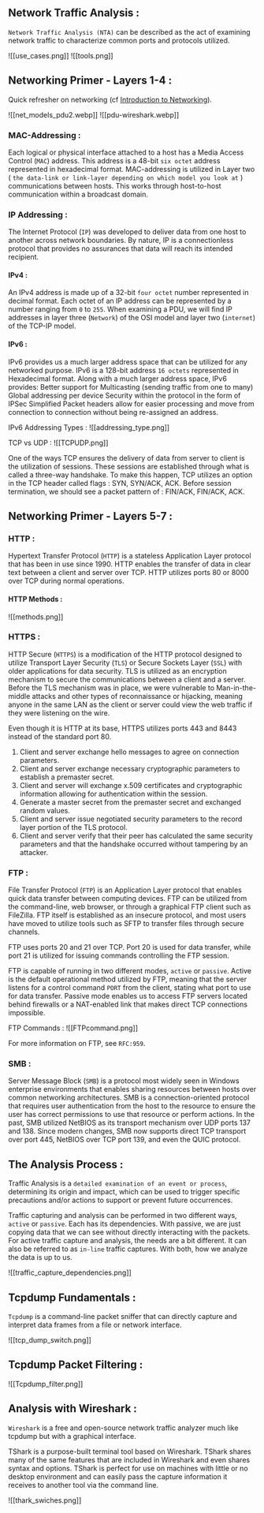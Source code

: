 ## Network Traffic Analysis :

`Network Traffic Analysis (NTA)` can be described as the act of examining network traffic to characterize common ports and protocols utilized.

![[use_cases.png]]
![[tools.png]]

## Networking Primer - Layers 1-4 :

Quick refresher on networking (cf [Introduction to Networking](https://academy.hackthebox.com/course/preview/introduction-to-networking)).

![[net_models_pdu2.webp]]
![[pdu-wireshark.webp]]

### MAC-Addressing :

Each logical or physical interface attached to a host has a Media Access Control (`MAC`) address. This address is a 48-bit `six octet` address represented in hexadecimal format. 
MAC-addressing is utilized in Layer two ( `the data-link or link-layer depending on which model you look at` ) communications between hosts. This works through host-to-host communication within a broadcast domain.

### IP Addressing :

The Internet Protocol (`IP`) was developed to deliver data from one host to another across network boundaries. By nature, IP is a connectionless protocol that provides no assurances that data will reach its intended recipient.

#### IPv4 :

An IPv4 address is made up of a 32-bit `four octet` number represented in decimal format. Each octet of an IP address can be represented by a number ranging from `0` to `255`. When examining a PDU, we will find IP addresses in layer three (`Network`) of the OSI model and layer two (`internet`) of the TCP-IP model. 

#### IPv6 : 

IPv6 provides us a much larger address space that can be utilized for any networked purpose. IPv6 is a 128-bit address `16 octets` represented in Hexadecimal format. 
Along with a much larger address space, IPv6 provides: Better support for Multicasting (sending traffic from one to many) Global addressing per device Security within the protocol in the form of IPSec Simplified Packet headers allow for easier processing and move from connection to connection without being re-assigned an address.

IPv6 Addressing Types :
![[addressing_type.png]]

TCP vs UDP :
![[TCPUDP.png]]

One of the ways TCP ensures the delivery of data from server to client is the utilization of sessions. These sessions are established through what is called a three-way handshake. To make this happen, TCP utilizes an option in the TCP header called flags : SYN, SYN/ACK, ACK. 
Before session termination, we should see a packet pattern of : FIN/ACK, FIN/ACK, ACK.

## Networking Primer - Layers 5-7 :

### HTTP : 

Hypertext Transfer Protocol (`HTTP`) is a stateless Application Layer protocol that has been in use since 1990. HTTP enables the transfer of data in clear text between a client and server over TCP. HTTP utilizes ports 80 or 8000 over TCP during normal operations.

#### HTTP Methods : 

![[methods.png]]

### HTTPS : 

HTTP Secure (`HTTPS`) is a modification of the HTTP protocol designed to utilize Transport Layer Security (`TLS`) or Secure Sockets Layer (`SSL`) with older applications for data security. TLS is utilized as an encryption mechanism to secure the communications between a client and a server.
Before the TLS mechanism was in place, we were vulnerable to Man-in-the-middle attacks and other types of reconnaissance or hijacking, meaning anyone in the same LAN as the client or server could view the web traffic if they were listening on the wire.

Even though it is HTTP at its base, HTTPS utilizes ports 443 and 8443 instead of the standard port 80.

1. Client and server exchange hello messages to agree on connection parameters.
2. Client and server exchange necessary cryptographic parameters to establish a premaster secret.
3. Client and server will exchange x.509 certificates and cryptographic information allowing for authentication within the session.
4. Generate a master secret from the premaster secret and exchanged random values.
5. Client and server issue negotiated security parameters to the record layer portion of the TLS protocol.
6. Client and server verify that their peer has calculated the same security parameters and that the handshake occurred without tampering by an attacker.
### FTP : 

File Transfer Protocol (`FTP`) is an Application Layer protocol that enables quick data transfer between computing devices. FTP can be utilized from the command-line, web browser, or through a graphical FTP client such as FileZilla. FTP itself is established as an insecure protocol, and most users have moved to utilize tools such as SFTP to transfer files through secure channels.

FTP uses ports 20 and 21 over TCP. Port 20 is used for data transfer, while port 21 is utilized for issuing commands controlling the FTP session.

FTP is capable of running in two different modes, `active` or `passive`. Active is the default operational method utilized by FTP, meaning that the server listens for a control command `PORT` from the client, stating what port to use for data transfer. Passive mode enables us to access FTP servers located behind firewalls or a NAT-enabled link that makes direct TCP connections impossible.

FTP Commands : 
![[FTPcommand.png]]

For more information on FTP, see `RFC:959`.

### SMB : 

Server Message Block (`SMB`) is a protocol most widely seen in Windows enterprise environments that enables sharing resources between hosts over common networking architectures. SMB is a connection-oriented protocol that requires user authentication from the host to the resource to ensure the user has correct permissions to use that resource or perform actions. In the past, SMB utilized NetBIOS as its transport mechanism over UDP ports 137 and 138. Since modern changes, SMB now supports direct TCP transport over port 445, NetBIOS over TCP port 139, and even the QUIC protocol.

## The Analysis Process : 

Traffic Analysis is a `detailed examination of an event or process`, determining its origin and impact, which can be used to trigger specific precautions and/or actions to support or prevent future occurrences.

Traffic capturing and analysis can be performed in two different ways, `active` or `passive`. Each has its dependencies. With passive, we are just copying data that we can see without directly interacting with the packets. For active traffic capture and analysis, the needs are a bit different. It  can also be referred to as `in-line` traffic captures. With both, how we analyze the data is up to us.

![[traffic_capture_dependencies.png]]

## Tcpdump Fundamentals : 

`Tcpdump` is a command-line packet sniffer that can directly capture and interpret data frames from a file or network interface.

![[tcp_dump_switch.png]]

## Tcpdump Packet Filtering : 

![[Tcpdump_filter.png]]

## Analysis with Wireshark : 

`Wireshark` is a free and open-source network traffic analyzer much like tcpdump but with a graphical interface.

TShark is a purpose-built terminal tool based on Wireshark. TShark shares many of the same features that are included in Wireshark and even shares syntax and options. TShark is perfect for use on machines with little or no desktop environment and can easily pass the capture information it receives to another tool via the command line.

![[thark_swiches.png]]

